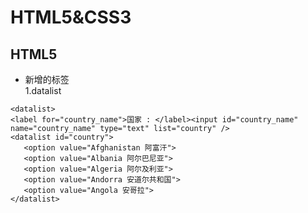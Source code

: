 HTML5&CSS3
==
HTML5
--
* 新增的标签</br>
1.datalist 
~~~
<datalist>
<label for="country_name">国家 : </label><input id="country_name" name="country_name" type="text" list="country" />
<datalist id="country">
   <option value="Afghanistan 阿富汗">
   <option value="Albania 阿尔巴尼亚">
   <option value="Algeria 阿尔及利亚">
   <option value="Andorra 安道尔共和国">
   <option value="Angola 安哥拉">
</datalist>
~~~
  <datalist>
<label for="country_name">国家 : </label><input id="country_name" name="country_name" type="text" list="country" />
<datalist id="country">
   <option value="Afghanistan 阿富汗">
   <option value="Albania 阿尔巴尼亚">
   <option value="Algeria 阿尔及利亚">
   <option value="Andorra 安道尔共和国">
   <option value="Angola 安哥拉">
</datalist>
(2) <output>
<form oninput="x.value=parseInt(a.value)+parseInt(b.value)">0
<input type="range" id="a" value="50">100
+<input type="number" id="b" value="50">
=<output name="x" for="a b"></output>
</form>
(3) <video> <audio>
(4) <progess>
(5) <canvas>
**************新增的语义化标签**************
(5) <article>
定义外部的内容。比如来自一个外部的新闻提供者的一篇新的文章，或者来自 blog 的文本，或者是来自论坛的文本。亦或是来自其他外部源内容。
(6) <aside>
标签定义 article 以外的内容。aside 的内容应该与 article 的内容相关。
(7) <section>
(8) <header> <footer>
在HTML5标准中，新加了几个用于增添页面语义的标签，这些标签有：article、section、nav和aside等。与别的大多数标签不同，浏览器在解释渲染这些标签的时候仅仅把它作为普通的div块级元素来处理，不会添加任何额外的展现逻辑；也即，这些标签仅用于增添语义。对于Web开发人员而言，使用这些标签的实际意义主要有2点：搜索引擎优化，以及增加页面的可用性(accessibility)。
在元素分类上，article、section、nav和aside称之为“Sectioning Content”

HTML5提供了新的语义元素来明确一个Web页面的不同部分。
  ● <header>：描述了文档的头部区域，于定义内容的介绍展示区域
  ● <nav>：定义导航链接的部分。
  ● <section>：定义文档中的节（section、区段）。比如章节、页眉、页脚或文档中的其他部分，section通常 包含了一组内容及其标题。
  ● <article>：定义独立的内容。
  ● <aside>：定义页面主区域内容之外的内容（比如侧边栏）。
  ● <figure>：标签规定独立的流内容（图像、图表、照片、代码等等）。
  ● <figcaption>：定义 <figure> 元素的标题。
  ● <footer>：述了文档的底部区域，一个页脚通常包含文档的作者，著作权信息，链接的使用条款，联系信息等。
在一个网页中，这些新的语义标签元素位置如下图所示：


2. 新增的属性
表单属性
（1）placeholder
（2）required="required"
（3）form属性，表单外部的元素也属于表单范围
（4）autofocus
（5）autocomplete="off"/"on"
（6）list 与datalist元素一起使用
其他属性
（3）manifest属性 html标签上使用

（3）data 属性  存储用户的自定义数据
<div id=”myDiv” data-custom-attr=”My Value”> Bla Bla </div> 
CSS中使用： 
<style> 
h1:hover:after { 
content: attr(data-hover-response); 
color: black; 
position: absolute; 
left: 0; 
} 
</style> 
<h1 data-hover-response=”I Said Don’t Touch Me!”> Don’t Touch Me </h1> 
（4）input type="range"
<input type=”range”  step=”1″ value=”5"> 
3.客户端存储
localStorage  永久
sessionStorage 一次会话
方法
locationStorage.setItem('key', value);
locationStorage.getItem('key');
locationStorage.removeItem('key');
locationStorage.clear();
4. 新的技术 websocket
http://www.cnblogs.com/doudouxiaoye/p/5656681.html
var socket=new WebSocket('ws://game.example.com:12010/updates');
socket.onopen = function(){
  setInterval(function(){
  if(socket.bufferedAmount == 0)
     socket.send(getUpdateData();
  },50) 
}
CSS3
1.动画 animation
<!DOCTYPE html>
<html>
<head>
<style> 
div
{
width:100px;
height:100px;
background:red;
position:relative;
animation:myfirst 5s linear 2s infinite alternate;
/* Firefox: */
-moz-animation:myfirst 5s linear 2s infinite alternate;
/* Safari and Chrome: */
-webkit-animation:myfirst 5s linear 2s infinite alternate;
/* Opera: */
-o-animation:myfirst 5s linear 2s infinite alternate;
}

@keyframes myfirst
{
0%   {background:red; left:0px; top:0px;}
25%  {background:yellow; left:200px; top:0px;}
50%  {background:blue; left:200px; top:200px;}
75%  {background:green; left:0px; top:200px;}
100% {background:red; left:0px; top:0px;}
}

@-moz-keyframes myfirst /* Firefox */
{
0%   {background:red; left:0px; top:0px;}
25%  {background:yellow; left:200px; top:0px;}
50%  {background:blue; left:200px; top:200px;}
75%  {background:green; left:0px; top:200px;}
100% {background:red; left:0px; top:0px;}
}

@-webkit-keyframes myfirst /* Safari and Chrome */
{
0%   {background:red; left:0px; top:0px;}
25%  {background:yellow; left:200px; top:0px;}
50%  {background:blue; left:200px; top:200px;}
75%  {background:green; left:0px; top:200px;}
100% {background:red; left:0px; top:0px;}
}

@-o-keyframes myfirst /* Opera */
{
0%   {background:red; left:0px; top:0px;}
25%  {background:yellow; left:200px; top:0px;}
50%  {background:blue; left:200px; top:200px;}
75%  {background:green; left:0px; top:200px;}
100% {background:red; left:0px; top:0px;}
}
</style>
</head>
<body>

<p><b>注释：</b>本例在 Internet Explorer 中无效。</p>

<div></div>

</body>
</html>
2.过渡 transition
div
{
width:100px;
height:100px;
background:yellow;
transition:width 2s;
-moz-transition:width 2s; /* Firefox 4 */
-webkit-transition:width 2s; /* Safari and Chrome */
-o-transition:width 2s; /* Opera */
}

div:hover
{
width:300px;
}
2. 2D变换 translate

